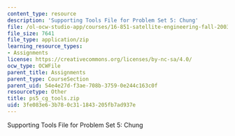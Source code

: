 ```yaml
---
content_type: resource
description: 'Supporting Tools File for Problem Set 5: Chung'
file: /ol-ocw-studio-app/courses/16-851-satellite-engineering-fall-2003/3fe083e63b780c311843205fb7ad937e_ps5_cg_tools.zip
file_size: 7641
file_type: application/zip
learning_resource_types:
- Assignments
license: https://creativecommons.org/licenses/by-nc-sa/4.0/
ocw_type: OCWFile
parent_title: Assignments
parent_type: CourseSection
parent_uid: 54e4e27d-f3ae-708b-3759-0e244c163c0f
resourcetype: Other
title: ps5_cg_tools.zip
uid: 3fe083e6-3b78-0c31-1843-205fb7ad937e
---
```

Supporting Tools File for Problem Set 5: Chung